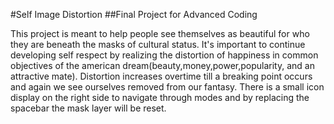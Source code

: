 #Self Image Distortion 
##Final Project for Advanced Coding 

This project is meant to help people see themselves as beautiful for who they are beneath the masks of cultural status. It's important to continue developing self respect by realizing the distortion of happiness in common objectives of the american dream(beauty,money,power,popularity, and an attractive mate). Distortion increases overtime till a breaking point occurs and again we see ourselves removed from our fantasy.  There is a small icon display on the right side to navigate through modes and by replacing the spacebar the mask layer will be reset. 